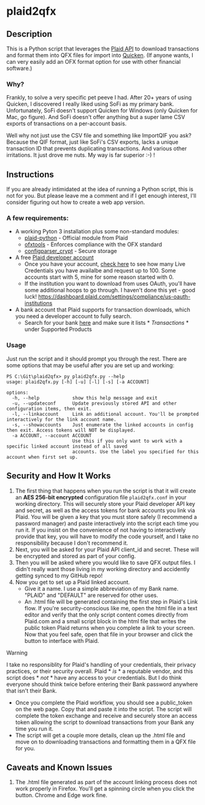 # plaid2qfx

## Description
This is a Python script that leverages the [Plaid API](https://plaid.com/docs/) to download transactions and format them into QFX files for import into [Quicken](https://www.quicken.com/). (If anyone wants, I can very easily add an OFX format option for use with other financial software.)

### Why?
Frankly, to solve a very specific pet peeve I had. After 20+ years of using Quicken, I discovered I really liked using SoFi as my primary bank. Unfortunately, SoFi doesn't support Quicken for Windows (only Quicken for Mac, go figure). And SoFi doesn't offer anything but a super lame CSV exports of transactions on a per-account basis. 

Well why not just use the CSV file and something like ImportQIF you ask? Because the QIF format, just like SoFi's CSV exports, lacks a unique transaction ID that prevents duplicating transactions. And various other irritations. It just drove me nuts. My way is far superior :-) !

## Instructions
If you are already intimidated at the idea of running a Python script, this is not for you. But please leave me a comment and if I get enough interest, I'll consider figuring out how to create a web app version.

### A few requirements:
* A working Pyton 3 installation plus some non-standard modules: 
  - [plaid-python](https://github.com/plaid/plaid-python) - Official module from Plaid
  - [ofxtools](https://github.com/csingley/ofxtools) - Enforces compliance with the OFX standard
  - [configparser_crypt](https://pypi.org/project/configparser-crypt/) - Secure storage
* A free [Plaid developer account](https://dashboard.plaid.com/signup)
  - Once you have your account, [check here](https://dashboard.plaid.com/overview/development) to see how many Live Credentials you have availalbe and request up to 100. Some accounts start with 5, mine for some reason started with 0.
  - If the institution you want to download from uses OAuth, you'll have some additional hoops to go through. I haven't done this yet - good luck! https://dashboard.plaid.com/settings/compliance/us-oauth-institutions 
* A bank account that Plaid supports for transaction downloads, which you need a developer account to fully search. 
  - Search for your bank [here](https://dashboard.plaid.com/activity/status) and make sure it lists * *Transactions* * under Supported Products

### Usage
Just run the script and it should prompt you through the rest. There are some options that may be useful after you are set up and working:
```
PS C:\Git\plaid2qfx> py plaid2qfx.py --help
usage: plaid2qfx.py [-h] [-u] [-l] [-s] [-a ACCOUNT]

options:
  -h, --help            show this help message and exit
  -u, --updateconf      Update previously stored API and other configuration items, then exit.
  -l, --linkaccount     Link an additional account. You'll be prompted interactively for the link account name.
  -s, --showaccounts    Just enumerate the linked accounts in config then exit. Access tokens will NOT be displayed.
  -a ACCOUNT, --account ACCOUNT
                        Use this if you only want to work with a specific linked account instead of all saved
                        accounts. Use the label you specified for this account when first set up.
```

## Security and How It Works
1. The first thing that happens when you run the script is that it will create an **AES 256-bit encrypted** configuration file `plaid2qfx.conf` in your working directory. This will securely store your Plaid developer API key and secret, as well as the access tokens for bank accounts you link via Plaid. You will be given a key that you must store safely (I recommend a password manager) and paste interactively into the script each time you run it. If you insist on the convenience of not having to interactively provide that key, you will have to modify the code yourself, and I take no responsibility because I don't recommend it.
2. Next, you will be asked for your Plaid API client_id and secret. These will be encrypted and stored as part of your config.
3. Then you will be asked where you would like to save QFX output files. I didn't really want those living in my working directory and accidently getting synced to my GitHub repo!
4. Now you get to set up a Plaid linked account.
   - Give it a name. I use a simple abbreviation of my Bank name. "PLAID" and "DEFAULT" are reserved for other uses.
   - An .html file will be generated containing the first step in Plaid's Link flow. If you're security-conscious like me, open the html file in a text editor and verify that the only script content comes directly from Plaid.com and a small script block in the html file that writes the public token Plaid returns when you complete a link to your screen. Now that you feel safe, open that file in your browser and click the button to interface with Plaid.
> [!WARNING]
> I take no responsiblity for Plaid's handling of your credentials, their privacy practices, or their security overall. Plaid * *is* * a reputable vendor, and this script does * *not* * have any access to your credentials. But I do think everyone should think twice before entering their Bank password anywhere that isn't their Bank.
   - Once you complete the Plaid workflow, you should see a public_token on the web page. Copy that and paste it into the script. The script will complete the token exchange and receive and securely store an access token allowing the script to download transactions from your Bank any time you run it.
   - The script will get a couple more details, clean up the .html file and move on to downloading transactions and formatting them in a QFX file for you.


## Caveats and Known Issues
1. The .html file generated as part of the account linking process does not work properly in Firefox. You'll get a spinning circle when you click the button. Chrome and Edge work fine.


